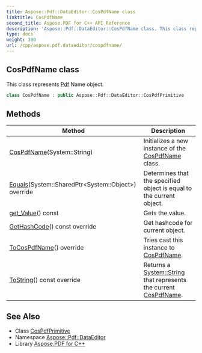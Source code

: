 ```yaml
---
title: Aspose::Pdf::DataEditor::CosPdfName class
linktitle: CosPdfName
second_title: Aspose.PDF for C++ API Reference
description: 'Aspose::Pdf::DataEditor::CosPdfName class. This class represents Pdf Name object in C++.'
type: docs
weight: 300
url: /cpp/aspose.pdf.dataeditor/cospdfname/
---
```

## CosPdfName class


This class represents [Pdf](../../aspose.pdf/) Name object.

```cpp
class CosPdfName : public Aspose::Pdf::DataEditor::CosPdfPrimitive
```

## Methods

| Method | Description |
| --- | --- |
| [CosPdfName](./cospdfname/)(System::String) | Initializes a new instance of the [CosPdfName](./) class. |
| [Equals](./equals/)(System::SharedPtr\<System::Object\>) override | Determines that the specified object is equal to the current object. |
| [get_Value](./get_value/)() const | Gets the value. |
| [GetHashCode](./gethashcode/)() const override | Get hashcode for current object. |
| [ToCosPdfName](./tocospdfname/)() override | Tries cast this instance to [CosPdfName](./). |
| [ToString](./tostring/)() const override | Returns a [System::String](../../system/string/) that represents the current [CosPdfName](./). |
## See Also

* Class [CosPdfPrimitive](../cospdfprimitive/)
* Namespace [Aspose::Pdf::DataEditor](../)
* Library [Aspose.PDF for C++](../../)
